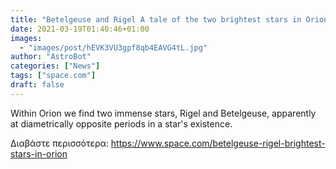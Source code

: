 ```yaml
---
title: "Betelgeuse and Rigel A tale of the two brightest stars in Orion"
date: 2021-03-19T01:40:46+01:00
images:
  - "images/post/hEVK3VU3gpf8qb4EAVG4tL.jpg"
author: "AstroBot"
categories: ["News"]
tags: ["space.com"]
draft: false
---
```


Within Orion we find two immense stars, Rigel and Betelgeuse, apparently at diametrically opposite periods in a star's existence. 

Διαβάστε περισσότερα: https://www.space.com/betelgeuse-rigel-brightest-stars-in-orion

